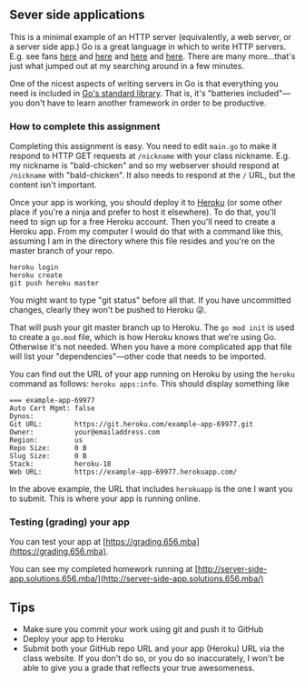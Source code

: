## Sever side applications

This is a minimal example of an HTTP server (equivalently, a web server, or a server side app.)
Go is a great language in which to write HTTP servers. E.g. see
fans [here](https://blog.iron.io/how-we-went-from-30-servers-to-2-go/)
and [here](https://www.youtube.com/watch?v=bAQ9ShmXYLY)
and [here](https://talks.golang.org/2016/applicative.slide#1)
and [here](https://medium.com/@kevalpatel2106/why-should-you-learn-go-f607681fad65).
There are many more...that's just what jumped out at my searching
around in a few minutes.

One of the nicest aspects of writing servers in Go is that everything
you need is included in [Go's standard library](https://golang.org/pkg/).
That is, it's "batteries included"&mdash;you don't have to learn another
framework in order to be productive.

### How to complete this assignment

Completing this assignment is easy. You need to edit `main.go` to make
it respond to HTTP GET requests at `/nickname` with your class nickname.
E.g. my nickname is "bald-chicken" and so my webserver should respond
at `/nickname` with "bald-chicken". It also needs to respond at the `/`
URL, but the content isn't important.

Once your app is working, you should deploy it to
[Heroku](https://heroku.com) (or some other
place if you're a ninja and prefer to host it elsewhere). To do that,
you'll need to sign up for a free Heroku account. Then you'll need
to create a Heroku app. From my computer I would do that with a command
like this, assuming I am in the directory where this file resides
and you're on the master branch of your repo.

```
heroku login
heroku create
git push heroku master
```

You might want to type "git status" before all that. If you have uncommitted
changes, clearly they won't be pushed to Heroku 😜.

That will push your git master branch up to Heroku. The `go mod init` is
used to create a `go.mod` file, which is how Heroku knows that we're using
Go. Otherwise it's not needed. When you have a more complicated app that
file will list your "dependencies"&mdash;other code that needs to be imported.

You can find out the URL of your app running on Heroku by using the `heroku`
command as follows: `heroku apps:info`. This should display something like

```
=== example-app-69977
Auto Cert Mgmt: false
Dynos:
Git URL:        https://git.heroku.com/example-app-69977.git
Owner:          your@emailaddress.com
Region:         us
Repo Size:      0 B
Slug Size:      0 B
Stack:          heroku-18
Web URL:        https://example-app-69977.herokuapp.com/
```

In the above example, the URL that includes `herokuapp` is the one I want
you to submit. This is where your app is running online.

### Testing (grading) your app

You can test your app at
[https://grading.656.mba](https://grading.656.mba).

You can see my completed homework running
at [http://server-side-app.solutions.656.mba/](http://server-side-app.solutions.656.mba/)

## Tips

- Make sure you commit your work using git and push it to GitHub
- Deploy your app to Heroku
- Submit both your GitHub repo URL and your app (Heroku) URL via
  the class website. If you don't do so, or you do so inaccurately,
  I won't be able to give you a grade that reflects your true
  awesomeness.

